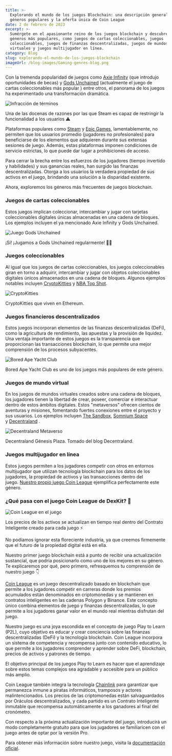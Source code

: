 ```yaml
---
title: >-
  Explorando el mundo de los juegos Blockchain: una descripción general de los
  géneros populares y la oferta única de Coin League
date: 2 de febrero de 2023
excerpt: >-
  Sumérgete en el apasionante reino de los juegos blockchain y descubre los
  géneros más populares, como juegos de cartas coleccionables, juegos
  coleccionables, juegos de finanzas descentralizadas, juegos de mundos
  virtuales y juegos multijugador en línea.
category: Blog
slug: explorando-el-mundo-de-los-juegos-blockchain
imageUrl: /blog-images/Gaming-genres-blog.png
---
```

Con la tremenda popularidad de juegos como [Axie Infinity](https://axieinfinity.com/) (que introdujo oportunidades de becas) y [Gods Unchained](https://godsunchained.com/) (actualmente el juego de cartas coleccionables más popular ) entre otros, el panorama de los juegos ha experimentado una transformación dramática.

![Infracción de términos](/blog-images/image-18.png)

Una de las docenas de razones por las que Steam es capaz de restringir la funcionalidad a los usuarios ⚠

Plataformas populares como [Steam](https://store.steampowered.com/) y [Epic Games](https://www.epicgames.com/site/en-US/home), lamentablemente, no permiten que los usuarios promedio (jugadores no profesionales) para beneficiarse de los elementos que adquieren durante sus extensas sesiones de juego. Además, estas plataformas imponen condiciones de servicio estrictas, lo que puede dar lugar a prohibiciones de acceso.

Para cerrar la brecha entre los esfuerzos de los jugadores (tiempo invertido y habilidades) y sus ganancias reales, han surgido las finanzas descentralizadas. Otorga a los usuarios la verdadera propiedad de sus activos en el juego, brindando una solución a la disparidad existente.

Ahora, exploremos los géneros más frecuentes de juegos blockchain.

### Juegos de cartas coleccionables

Estos juegos implican coleccionar, intercambiar y jugar con tarjetas coleccionables digitales únicas almacenadas en una cadena de bloques. Los ejemplos incluyen el ya mencionado Axie Infinity y Gods Unchained.

![Juego Gods Unchained](/blog-images/gods-30_10_2022-12_52_41-a.-m..png)

¡Sí! ¡Jugamos a Gods Unchained regularmente! 🧙‍♂️

### Juegos coleccionables

Al igual que los juegos de cartas coleccionables, los juegos coleccionables giran en torno a adquirir, intercambiar y jugar con objetos coleccionables digitales únicos almacenados en una cadena de bloques. Algunos ejemplos notables incluyen [CryptoKitties](https://www.cryptokitties.co/) y [NBA Top Shot](https://nbatopshot.com/).

![CryptoKitties](/blog-images/image-19.png)

CryptoKitties que viven en Ethereum.

### Juegos financieros descentralizados

Estos juegos incorporan elementos de las finanzas descentralizadas (DeFi), como la agricultura de rendimiento, las apuestas y la provisión de liquidez. Una ventaja importante de estos juegos es la transparencia que proporcionan las transacciones blockchain, lo que permite una mejor comprensión de los procesos subyacentes.

![Bored Ape Yacht Club](/blog-images/image-23.png)

Bored Ape Yacht Club es uno de los juegos más populares de este género.

### Juegos de mundo virtual

En los juegos de mundos virtuales creados sobre una cadena de bloques, los jugadores tienen la libertad de crear, poseer, comerciar e interactuar dentro de estos ámbitos digitales. Estos "metaversos" ofrecen cientos de aventuras y misiones, fomentando fuertes conexiones entre el proyecto y sus usuarios. Los ejemplos incluyen [The Sandbox](https://www.sandbox.game/en/), [Somnium Space](https://somniumspace.com/) y [Decentraland](https://decentraland.org/) .

![Decentraland Metaverso](/blog-images/image-24.png)

Decentraland Génesis Plaza. Tomado del blog Decentraland.

### Juegos multijugador en línea

Estos juegos permiten a los jugadores competir con otros en entornos multijugador que utilizan tecnología blockchain para los datos de los jugadores, la propiedad de activos y las transacciones dentro del juego. [Nuestro propio juego Coin League](https://coinleague.com/) ejemplifica perfectamente este género.

### ¿Qué pasa con el juego Coin League de DexKit? 🤔

![Coin League en el juego](/blog-images/coin_league_race-2.png)

Los precios de los activos se actualizan en tiempo real dentro del Contrato Inteligente creado para cada juego ⚡

No podíamos ignorar esta floreciente industria, ya que creemos firmemente que el futuro de la propiedad digital está en ella.

Nuestro primer juego blockchain está a punto de recibir una actualización sustancial, que podría posicionarlo como uno de los mejores en su género. Te explicaremos por qué, pero primero, refresquemos tu comprensión de nuestro juego 👇

[Coin League](https://coinleague.com) es un juego descentralizado basado en blockchain que permite a los jugadores competir en carreras donde los premios acumulados están denominados en criptomonedas y se mantienen en contratos inteligentes en las cadenas Polygon y Binance. Este concepto único combina elementos de juego y finanzas descentralizadas, lo que permite a los jugadores ganar valor en el mundo real mientras disfrutan del juego.

Nuestro juego es una joya escondida en el concepto de juego Play to Learn (P2L), cuyo objetivo es educar y crear conciencia sobre las finanzas descentralizadas (DeFi) y la tecnología blockchain. Coin League incorpora un sistema de competencia y recompensa junto con contenido educativo, lo que permite a los jugadores comprender y aprender sobre DeFi, blockchain, precios de activos y patrones de tiempo.

El objetivo principal de los juegos Play to Learn es hacer que el aprendizaje sobre estos temas complejos sea agradable y accesible para un público más amplio.

Coin League también integra la tecnología [Chainlink](https://chain.link) para garantizar que permanezca inmune a piratas informáticos, tramposos y actores malintencionados. Los precios de las criptomonedas están salvaguardados por Oráculos descentralizados, y cada partido es un Contrato Inteligente inmutable que recompensa automáticamente a los ganadores al final del cronómetro.

Con respecto a la próxima actualización importante del juego, introducirá un modo completamente gratuito para que los jugadores se familiaricen con el juego antes de optar por la versión Pro.

Para obtener más información sobre nuestro juego, visita la [documentación oficial](https://docs.dexkit.com/).
